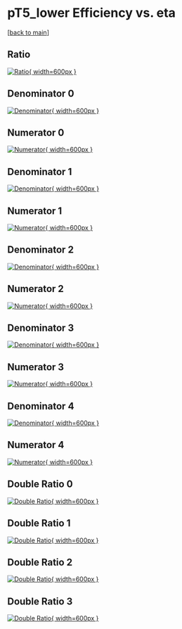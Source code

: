 # pT5_lower Efficiency vs. eta

[[back to main](./)]



## Ratio

[![Ratio](../mtv/var/pT5_lower_base_13_1_eff_eta.png){ width=600px }](../mtv/var/pT5_lower_base_13_1_eff_eta.pdf)

## Denominator 0

[![Denominator](../mtv/den/pT5_lower_base_13_1_eff_eta_den0.png){ width=600px }](../mtv/den/pT5_lower_base_13_1_eff_eta_den0.pdf)

## Numerator 0

[![Numerator](../mtv/num/pT5_lower_base_13_1_eff_eta_num0.png){ width=600px }](../mtv/num/pT5_lower_base_13_1_eff_eta_num0.pdf)

## Denominator 1

[![Denominator](../mtv/den/pT5_lower_base_13_1_eff_eta_den1.png){ width=600px }](../mtv/den/pT5_lower_base_13_1_eff_eta_den1.pdf)

## Numerator 1

[![Numerator](../mtv/num/pT5_lower_base_13_1_eff_eta_num1.png){ width=600px }](../mtv/num/pT5_lower_base_13_1_eff_eta_num1.pdf)

## Denominator 2

[![Denominator](../mtv/den/pT5_lower_base_13_1_eff_eta_den2.png){ width=600px }](../mtv/den/pT5_lower_base_13_1_eff_eta_den2.pdf)

## Numerator 2

[![Numerator](../mtv/num/pT5_lower_base_13_1_eff_eta_num2.png){ width=600px }](../mtv/num/pT5_lower_base_13_1_eff_eta_num2.pdf)

## Denominator 3

[![Denominator](../mtv/den/pT5_lower_base_13_1_eff_eta_den3.png){ width=600px }](../mtv/den/pT5_lower_base_13_1_eff_eta_den3.pdf)

## Numerator 3

[![Numerator](../mtv/num/pT5_lower_base_13_1_eff_eta_num3.png){ width=600px }](../mtv/num/pT5_lower_base_13_1_eff_eta_num3.pdf)

## Denominator 4

[![Denominator](../mtv/den/pT5_lower_base_13_1_eff_eta_den4.png){ width=600px }](../mtv/den/pT5_lower_base_13_1_eff_eta_den4.pdf)

## Numerator 4

[![Numerator](../mtv/num/pT5_lower_base_13_1_eff_eta_num4.png){ width=600px }](../mtv/num/pT5_lower_base_13_1_eff_eta_num4.pdf)

## Double Ratio 0

[![Double Ratio](../mtv/ratio/pT5_lower_base_13_1_eff_eta_ratio0.png){ width=600px }](../mtv/ratio/pT5_lower_base_13_1_eff_eta_ratio0.pdf)

## Double Ratio 1

[![Double Ratio](../mtv/ratio/pT5_lower_base_13_1_eff_eta_ratio1.png){ width=600px }](../mtv/ratio/pT5_lower_base_13_1_eff_eta_ratio1.pdf)

## Double Ratio 2

[![Double Ratio](../mtv/ratio/pT5_lower_base_13_1_eff_eta_ratio2.png){ width=600px }](../mtv/ratio/pT5_lower_base_13_1_eff_eta_ratio2.pdf)

## Double Ratio 3

[![Double Ratio](../mtv/ratio/pT5_lower_base_13_1_eff_eta_ratio3.png){ width=600px }](../mtv/ratio/pT5_lower_base_13_1_eff_eta_ratio3.pdf)

